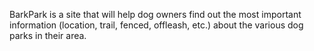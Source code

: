 BarkPark is a site that will help dog owners find out the most important information (location, trail, fenced, offleash, etc.) about the various dog parks in their area. 

